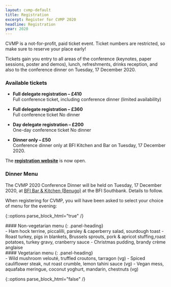 ```yaml
---
layout: cvmp-default
title: Registration
excerpt: Register for CVMP 2020
headline: Registration
year: 2020
---
```


CVMP is a not-for-profit, paid ticket event.
Ticket numbers are restricted, so make sure to reserve your place early!

Tickets gain you entry to all areas of the conference (keynotes, paper sessions, poster and demos), lunch, refreshments, drinks reception, and also to the conference dinner on Tuesday, 17 December 2020.

<!-- **Please note:** The CVMP 2018 Conference Dinner is included only for registrations _before 3 December 2018_. No further dinner tickets will be available after 3 December 2018 17:00. -->

<!-- <span class="label label-info">**Please note:**</span> -->
<!-- **Tickets for CVMP 2018 have now sold out.** -->
<!-- There are no further dinner tickets available. -->



<!-- Please note that registration for the meal is full. It is now no longer possible to change/ edit your menu choices. Please contact the restaurant direct on the evening with any issues. -->

### Available tickets 

 - **Full delegate registration – £410**  
Full conference ticket, including conference dinner (limited availability)

- **Full delegate registration – £360**  
Full conference ticket
<span class="label label-info">No dinner</span>

- **Day delegate registration – £200**  
One-day conference ticket
<span class="label label-info">No dinner</span>

- **Dinner only – £50**  
Conference dinner only at BFI Kitchen and Bar on Tuesday, 17 December 2020.

The **[registration website](https://store.york.ac.uk/product-catalogue/computer-science/cvmp-2020)** is now open. 

<a name="dinner"></a>
### Dinner Menu
The CVMP 2020 Conference Dinner will be held on Tuesday, 17 December 2020, at [BFI Bar & Kitchen (Benugo)](https://www.benugo.com/restaurants/bfi-bar-kitchen) at the BFI Southbank. Details to follow.

When registering for CVMP, you will have been asked to select your choice of menu for the evening:

{::options parse_block_html="true" /}

<div class="panel panel-default">
#### Non-vegetarian menu
{: .panel-heading}
<div class="panel-body">
- Ham hock terrine, piccalilli, parsley & caperberry salad, sourdough toast
- Roast turkey, pigs in blankets, Brussels sprouts, pork & apricot stuffing,roast potatoes, turkey gravy, cranberry sauce
- Christmas pudding, brandy crème anglaise
</div>
</div>

<div class="panel panel-default">
#### Vegetarian menu
{: .panel-heading}
<div class="panel-body">
- Wild mushroom velouté, truffled croutons, tarragon (vg)
- Spiced cauliflower steak, nut roast crumble, lemon tahini sauce (vg)
- Vegan mess, aquafaba meringue, coconut yoghurt, mandarin, chestnuts (vg)
</div>
</div>

{::options parse_block_html="false" /}



